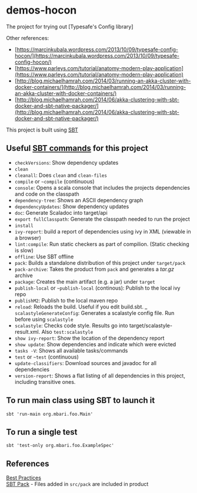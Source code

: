 # demos-hocon

The project for trying out [Typesafe's Config library]

Other references:
- [https://marcinkubala.wordpress.com/2013/10/09/typesafe-config-hocon/](https://marcinkubala.wordpress.com/2013/10/09/typesafe-config-hocon/)
- [https://www.parleys.com/tutorial/anatomy-modern-play-application](https://www.parleys.com/tutorial/anatomy-modern-play-application)
- [http://blog.michaelhamrah.com/2014/03/running-an-akka-cluster-with-docker-containers/](http://blog.michaelhamrah.com/2014/03/running-an-akka-cluster-with-docker-containers/)
- [http://blog.michaelhamrah.com/2014/06/akka-clustering-with-sbt-docker-and-sbt-native-packager/](http://blog.michaelhamrah.com/2014/06/akka-clustering-with-sbt-docker-and-sbt-native-packager/)

This project is built using [SBT](http://www.scala-sbt.org/)

## Useful [SBT commands](http://www.scala-sbt.org/release/docs/Command-Line-Reference.html) for this project

- `checkVersions`: Show dependency updates
- `clean`
- `cleanall`: Does `clean` and `clean-files`
- `compile` or `~compile` (continuous)
- `console`: Opens a scala console that includes the projects dependencies and code on the classpath
- `dependency-tree`: Shows an ASCII dependency graph
- `dependencyUpdates`: Show dependency updates
- `doc`: Generate Scaladoc into target/api
- `export fullClasspath`: Generate the classpath needed to run the project
- `install`
- `ivy-report`: build a report of dependencies using ivy in XML (viewable in a browser)
- `lint:compile`: Run static checkers as part of compilion. (Static checking is slow)
- `offline`: Use SBT offline
- `pack`: Builds a standalone distribution of this project under `target/pack`
- `pack-archive`: Takes the product from `pack` and generates a _tar.gz_ archive
- `package`: Creates the main artifact (e.g. a jar) under `target`
- `publish-local` or `~publish-local` (continous): Publish to the local ivy repo
- `publishM2`: Publish to the local maven repo
- `reload`: Reloads the build. Useful if you edit build.sbt.
_ `scalastyleGenerateConfig`: Generates a scalastyle config file. Run before using `scalastyle`
- `scalastyle`: Checks code style. Results go into target/scalastyle-result.xml. Also `test:scalastyle`
- `show ivy-report`: Show the location of the dependency report
- `show update`: Show dependencies and indicate which were evicted
- `tasks -V`: Shows all available tasks/commands
- `test` or `~test` (continuous)
- `update-classifiers`: Download sources and javadoc for all dependencies
- `version-report`: Shows a flat listing of all dependencies in this project, including transitive ones.

## To run main class using SBT to launch it
`sbt 'run-main org.mbari.foo.Main'`

## To run a single test
`sbt 'test-only org.mbari.foo.ExampleSpec'`

## References
[Best Practices](https://github.com/alexandru/scala-best-practices/)  
[SBT Pack](https://github.com/xerial/sbt-pack) - Files added in `src/pack` are included in product

